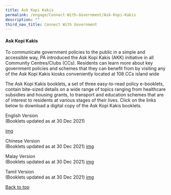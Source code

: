 ```yaml
---
title: Ask Kopi Kakis
permalink: /engage/Connect-With-Government/Ask-Kopi-Kakis
description: ""
third_nav_title: Connect With Government
---
```

#### Ask Kopi Kakis

To communicate government policies to the public in a simple and accessible way, PA introduced the Ask Kopi Kakis (AKK) initiative in all Community Centres/Clubs (CCs). Residents can learn more about key government policies and schemes that they can benefit from by visiting any of the Ask Kopi Kakis kiosks conveniently located at 108 CCs island wide

The Ask Kopi Kakis booklets, a set of three easy-to-read policy e-booklets, contain bite-sized details on a wide range of topics ranging from healthcare subsidies and housing grants, to transport and education schemes that are of interest to residents at various stages of their lives.  Click on the links below to download a digital copy of the Ask Kopi Kakis booklets. 

English Version<br>
(Booklets updated as at 30 Dec 2021)

[img]()


Chinese Version<br>
(Booklets updated as at 30 Dec 2021)
[img]()

Malay Version<br>
(Booklets updated as at 30 Dec 2021)
[img]()

Tamil Version<br>
(Booklets updated as at 30 Dec 2021)
[img]()


[Back to top](#)
